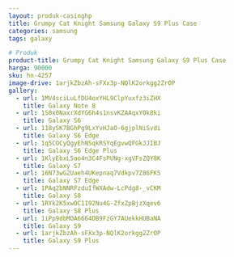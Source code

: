 ```yaml
---
layout: produk-casinghp
title: Grumpy Cat Knight Samsung Galaxy S9 Plus Case
categories: samsung
tags: galaxy

# Produk
product-title: Grumpy Cat Knight Samsung Galaxy S9 Plus Case
harga: 90000
sku: hn-4257
image-drive: 1arjkZbzAh-sFXx3p-NQlK2orkgg2ZrOP
gallery:
  - url: 1MV4sciLuLfDU4oxYHL9ClpYuxfz3iZHX
    title: Galaxy Note 8
  - url: 1S0x0NaxrXdYG6h4s1nsvKZAAqxY0k8ki
    title: Galaxy S6
  - url: 118ySK7BGhPg9LxYvHJaO-6gjplNiSvdi
    title: Galaxy S6 Edge
  - url: 1q5COCyQgyEhNSqkRSYqEgvwQFGkJJIBJ
    title: Galaxy S6 Edge Plus
  - url: 1KlyEbxL5ao4n3C4FsPUNg-xgVFsZQY8K
    title: Galaxy S7
  - url: 16N73wG2Uaeh4UKepnaq7Vdkpv7Z86FKS
    title: Galaxy S7 Edge
  - url: 1PAq2bNNRFzduIfWXAdw-LcPdg8-_vCKM
    title: Galaxy S8
  - url: 1RYk2K5xwOC1I92Nu4G-ZfxZpBjzXqev6
    title: Galaxy S8 Plus
  - url: 1iPp9dbMOA6664DB9FzGY7AUekkHUBaNA
    title: Galaxy S9
  - url: 1arjkZbzAh-sFXx3p-NQlK2orkgg2ZrOP
    title: Galaxy S9 Plus
---
```

